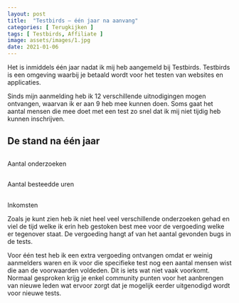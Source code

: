 ```yaml
---
layout: post
title:  "Testbirds – één jaar na aanvang"
categories: [ Terugkijken ]
tags: [ Testbirds, Affiliate ]
image: assets/images/1.jpg
date: 2021-01-06
---
```


Het is inmiddels één jaar nadat ik mij heb aangemeld bij Testbirds. Testbirds is een omgeving waarbij je betaald wordt voor het testen van websites en applicaties.

Sinds mijn aanmelding heb ik 12 verschillende uitnodigingen mogen ontvangen, waarvan ik er aan 9 heb mee kunnen doen. Soms gaat het aantal mensen die mee doet met een test zo snel dat ik mij niet tijdig heb kunnen inschrijven.

## De stand na één jaar

<div class="wrapper">
    <div class="counter col_third">
      <i class="fa fa-code fa-2x"></i>
      <h2 class="timer count-title count-number" data-to="9" data-speed="2000"></h2>
       <p class="count-text ">Aantal onderzoeken</p>
    </div>
    <div class="counter col_third">
      <i class="fa fa-code fa-2x"></i>
      <h2 class="timer count-title count-number" data-to="16data-speed="2000"></h2>
       <p class="count-text ">Aantal besteedde uren</p>
    </div>
    <div class="counter col_third end
      <i class="fa fa-code fa-2x"></i>
      <h2 class="timer count-title count-number" data-to="183data-speed="2000"></h2>
       <p class="count-text ">Inkomsten
    </div>
</div>

Zoals je kunt zien heb ik niet heel veel verschillende onderzoeken gehad en viel de tijd welke ik erin heb gestoken best mee voor de vergoeding welke er tegenover staat. De vergoeding hangt af van het aantal gevonden bugs in de tests.

Voor één test heb ik een extra vergoeding ontvangen omdat er weinig aanmelders waren en ik voor die specifieke test nog een aantal mensen wist die aan de voorwaarden voldeden. Dit is iets wat niet vaak voorkomt. Normaal gesproken krijg je enkel community punten voor het aanbrengen van nieuwe leden wat ervoor zorgt dat je mogelijk eerder uitgenodigd wordt voor nieuwe tests.
